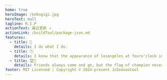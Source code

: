 ```yaml
---
home: true
heroImage: /kebogigi.jpg
heroText: null
tagline: R.I.P
actionText: 最近更新 →
actionLink: /buildTool/package-json.md
features:
  - title: 💪
    details: I do what I do.
  - title: 🕓
    details: I know that the appearance of losangeles at fouro'clock in the morning everyday.
  - title: 🏆🚩
    details: Friends always come and go, but the flag of champion never falls.
footer: MIT Licensed | Copyright © 2024-present JsSoooooCool
---
```

